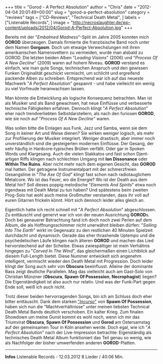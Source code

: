 +++
title = "Gorod - A Perfect Absolution"
author = "Chris"
date = "2012-04-04 20:01:49+00:00"
slug = "gorod-a-perfect-absolution"
category = "reviews"
tags = ["CD-Reviews", "Technical Death Metal", ]
labels = ["Listenable Records", ]
image = "http://necroslaughter.de/wp-content/uploads/2012/04/Gorod-A-Perfect-Absolution.jpg"
+++

Bereits mit der "_Embalmed Madness_"-Split im Jahre 2005 konnten mich **GOROD** überzeugen. Damals firmierte die französische Band noch unter dem Namen **Gorgasm**. Doch um etwaige Verwechslungen mit ihren amerikanischen Namensvettern zu vermeiden, wurde man alsbald zu GOROD. Die letzten beiden Alben "_Leading Visions_" (2006) und "_Process Of A New Decline_" (2009) waren auf hohem Niveau. **GOROD** verstand es einfach, wie man gute Songs, technischen Anspruch und den gewissen Funken Originalität geschickt vermischt, um schlicht und ergreifend packende Alben zu schreiben. Entsprechend war ich auf das neueste Machwerk "_A Perfect Absolution_" gespannt - und habe vielleicht ein wenig zu viel Vorfreude heranwachsen lassen.

Man könnte die Entwicklung als logische Konsequenz betrachten. Man ist als Musiker und als Band gewachsen, hat neue Einflüsse und verbesserte technische Fähigkeiten erfahren. Dennoch klingt "_A Perfect Absolution_" eher nach trendverliebten Selbstdarstellern, als nach den furiosen **GOROD**, wie sie noch auf "_Process Of A New Decline_" waren.

Was sollen bitte die Einlagen aus Funk, Jazz und Samba, wenn sie dem Song in keiner Art und Weise dienen? Sie wirken weniger logisch, als mehr zur Profilierung der Musiker integriert. Weniger drastisch, aber immer noch unverständlich sind die gesteigerten modernen Einflüsse. Der Gesang, der sehr häufig in Hardcore-typisches Brüllen verfällt. Oder gar in Spoken Words und Klargesang. Auch die vielen Stakkatos und fast schon Djent-artigen Riffs klingen nach schlechten Umgang mit **Ion Dissonance** oder **Within The Ruins**. Aber nicht mehr nach dem eigenen Gesicht, das **GOROD** mal hatten. Der getragene Instrumentalpart mit der schmerzfreien Gesangslinie in "_The Axe Of God_" klingt fast schon nach radiotauglichem Metalcore. Wo ist das Feuer, wo die Energie? Wo ist der Death aus dem Metal hin? Soll dieses poppig melodische "_Elements And Spirits_" etwa noch irgendwas mit Death Metal zu tun haben?
Und spätestens beim zweiten Prog-Solo hat wohl auch meine Großmutter verstanden, dass ihr voll auf euren Gitarren frickeln könnt. Hört sich dennoch leider alles gleich an.

Eigentlich hatte ich recht schnell mit "_A Perfect Absolution_" abgeschlossen. Zu enttäuscht und genervt war ich von der neuen Ausrichtung **GOROD**s. Doch bei genauerer Betrachtung fand ich doch noch zwei Perlen auf dem Album, die als Hoffnungsschimmer nicht unerwähnt bleiben dürfen: "_Sailing Into The Earth_" wirkt im Gegensatz zu den restlichen 40 Minuten Spielzeit durchdacht und dynamisch. Gerade das eher thrashende Uptempo und die psychedelischen Läufe klingen nach älteren **GOROD** und machen das Lied hervorstechend auf der Scheibe.
Etwas zwiespältiger ist mein Verhältnis hingegen zu "_Carved In The Wind_", das gleichermaßen einen Lichtblick auf diesem Full-Length bietet. Diese Nummer entwickelt sich angenehm intelligent, vermischt wieder den Death Metal mit Progression. Doch leider klingt der Song auch sehr von **Obscura** beeinflusst. Alleine der dominante Bass zeigt deutliche Parallelen. Mag das vielleicht auch am Gast-Solo von Christian Münzner (**Obscura**, **Spawn Of Possession**, **Necrophagist**) liegen? Die Eigenständigkeit ist also auch nur relativ. Und was der Funk-Part gegen Ende soll, weiß ich auch nicht.

Trotz dieser beiden hervorragenden Songs, bin ich am Schluss doch eher bitter enttäuscht. Dank dem starken <a href="http://necroslaughter.de/2012/03/spawn-of-possession-incurso/" title="Spawn Of Possession – Incurso">"_Incurso_"</a> von **Spawn Of Possession**, haben sich nun die "Machtverhältnisse" unter meinen liebsten Technical Death Metal Bands deutlich verschoben. Ein kalter Krieg. Zum finalen Showdown um meine Gunst kommt es wohl noch, wenn ich mir das Triumvirat **Obscura**, **Spawn Of Possession** und **Gorod** am Ostersamstag auf der gemeinsamen Tour in Köln ansehen werde. Doch egal, wie ich "_A Perfect Absolution_" nach der Live-Impression betrachte: Eigenständig als technisches Death Metal Album funktioniert das Teil genau so wenig, wie als Nachfolger der bisher umwerfenden anderen **GOROD**-Platten.



---
**Infos**
Listenable Records - 12.03.2012
8 Lieder / 40:06 Min.
